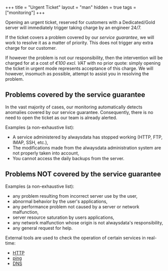 +++
title = "Urgent Ticket"
layout = "man"
hidden = true
tags = ["monitoring"]
+++

Opening an urgent ticket, reserved for customers with a Dedicated/Gold server will immediately trigger taking charge by an engineer 24/7.

If the ticket covers a problem covered by our *service guarantee*, we will work to resolve it as a matter of priority. This does not trigger any extra charge for our customer.

If however the problem is not our responsibility, then the intervention will be charged for at a cost of *€100 excl. VAT* with no prior quote: simply opening the ticket in urgent mode represents acceptance of this charge. We will however, insomuch as possible, attempt to assist you in resolving the problem.

## Problems covered by the service guarantee

In the vast majority of cases, our monitoring automatically detects anomalies covered by our service guarantee. Consequently, there is no need to open the ticket as our team is already alerted.

Examples (a non-exhaustive list):

- A service administered by alwaysdata has stopped working (HTTP, FTP, IMAP, SSH, etc.),
- The modifications made from the alwaysdata administration system are not properly taken into account,
- You cannot access the daily backups from the server.

## Problems NOT covered by the service guarantee

Examples (a non-exhaustive list):

- any problem resulting from incorrect server use by the user,
- abnormal behavior by the user's applications,
- any performance problem not caused by a server or network malfunction,
- server resource saturation by users applications,
- any network malfunction whose origin is not alwaysdata's responsibility,
- any general request for help.

External tools are used to check the operation of certain services in real-time:

- [HTTP](https://downforeveryoneorjustme.com/)
- [ping](https://ping.eu/ping/)
- [DNS](https://www.dnswatch.info/)
